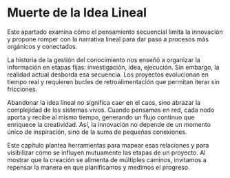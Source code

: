 # Muerte de la Idea Lineal

Este apartado examina cómo el pensamiento secuencial limita la innovación y propone romper con la narrativa lineal para dar paso a procesos más orgánicos y conectados.

La historia de la gestión del conocimiento nos enseñó a organizar la información en etapas fijas: investigación, idea, ejecución. Sin embargo, la realidad actual desborda esa secuencia. Los proyectos evolucionan en tiempo real y requieren bucles de retroalimentación que permitan iterar sin fricciones.

Abandonar la idea lineal no significa caer en el caos, sino abrazar la complejidad de los sistemas vivos. Cuando pensamos en red, cada nodo aporta y recibe al mismo tiempo, generando un flujo continuo que enriquece la creatividad. Así, la innovación no depende de un momento único de inspiración, sino de la suma de pequeñas conexiones.

Este capítulo plantea herramientas para mapear esas relaciones y para visibilizar cómo se influyen mutuamente las etapas de un proyecto. Al mostrar que la creación se alimenta de múltiples caminos, invitamos a repensar la manera en que planificamos y medimos el progreso.
